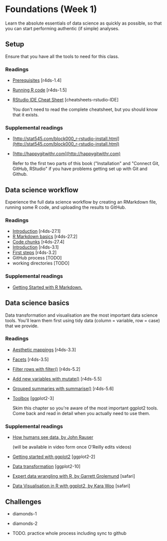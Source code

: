 <!-- Generated automatically from syllabus.yml. Do not edit by hand -->
# Foundations (Week 1)

Learn the absolute essentials of data science as quickly as possible, so that
you can start performing authentic (if simple) analyses.

## Setup

Ensure that you have all the tools to need for this class.

### Readings

  * [Prerequisites](http://r4ds.had.co.nz/introduction.html#prerequisites) [r4ds-1.4]
  * [Running R code](http://r4ds.had.co.nz/introduction.html#running-r-code) [r4ds-1.5]
  * [RStudio IDE Cheat Sheet](https://www.rstudio.com/wp-content/uploads/2016/01/rstudio-IDE-cheatsheet.pdf) [cheatsheets-rstudio-IDE]

    You don't need to read the complete cheatsheet, but you should know that it
    exists.


### Supplemental readings

  * [http://stat545.com/block000_r-rstudio-install.html](http://stat545.com/block000_r-rstudio-install.html)
  * [http://happygitwithr.com](http://happygitwithr.com)

    Refer to the first two parts of this book ("Installation" and "Connect Git,
    GitHub, RStudio" if you have problems getting set up with Git and Github.



## Data science workflow

Experience the full data science workflow by creating an RMarkdown file,
running some R code, and uploading the results to GitHub.

### Readings

  * [Introduction](http://r4ds.had.co.nz/r-markdown.html#introduction-18) [r4ds-27.1]
  * [R Markdown basics](http://r4ds.had.co.nz/r-markdown.html#r-markdown-basics) [r4ds-27.2]
  * [Code chunks](http://r4ds.had.co.nz/r-markdown.html#code-chunks) [r4ds-27.4]
  * [Introduction](http://r4ds.had.co.nz/data-visualisation.html#introduction-1) [r4ds-3.1]
  * [First steps](http://r4ds.had.co.nz/data-visualisation.html#first-steps) [r4ds-3.2]
  * GitHub process [TODO]
  * working directories [TODO]

### Supplemental readings

  * [Getting Started with R Markdown.](https://www.rstudio.com/resources/webinars/getting-started-with-r-markdown/)


## Data science basics

Data transformation and visualisation are the most important data science
tools. You'll learn them first using tidy data (column = variable, row = case)
that we provide.

### Readings

  * [Aesthetic mappings](http://r4ds.had.co.nz/data-visualisation.html#aesthetic-mappings) [r4ds-3.3]
  * [Facets](http://r4ds.had.co.nz/data-visualisation.html#facets) [r4ds-3.5]
  * [Filter rows with filter()](http://r4ds.had.co.nz/transform.html#filter-rows-with-filter) [r4ds-5.2]
  * [Add new variables with mutate()](http://r4ds.had.co.nz/transform.html#add-new-variables-with-mutate) [r4ds-5.5]
  * [Grouped summaries with summarise()](http://r4ds.had.co.nz/transform.html#grouped-summaries-with-summarise) [r4ds-5.6]
  * [Toolbox](http://link.springer.com.ezproxy.stanford.edu/chapter/10.1007/978-3-319-24277-4_3) [ggplot2-3]

    Skim this chapter so you're aware of the most important ggplot2 tools. Come
    back and read in detail when you actually need to use them.


### Supplemental readings

  * [How humans see data, by John Rauser](http://www.slideshare.net/JohnRauser/how-humans-see-data)

    (will be available in video form once O'Reilly edits videos)

  * [Getting started with ggplot2](http://link.springer.com.ezproxy.stanford.edu/chapter/10.1007/978-3-319-24277-4_2) [ggplot2-2]
  * [Data transformation](http://link.springer.com.ezproxy.stanford.edu/chapter/10.1007/978-3-319-24277-4_10) [ggplot2-10]
  * [Expert data wrangling with R, by Garrett Grolemund](http://proquest.safaribooksonline.com.ezproxy.stanford.eduvideo/programming/r/9781491917046) [safari]
  * [Data Visualisation in R with ggplot2, by Kara Woo](http://proquest.safaribooksonline.com.ezproxy.stanford.eduvideo/programming/r/9781491963661) [safari]


## Challenges

  * diamonds-1

  * diamonds-2

  * TODO. practice whole process including sync to github


